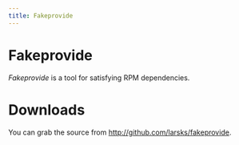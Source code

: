 ```yaml
---
title: Fakeprovide
---
```

Fakeprovide
===========

*Fakeprovide* is a tool for satisfying RPM dependencies.

Downloads
=========

You can grab the source from http://github.com/larsks/fakeprovide.

